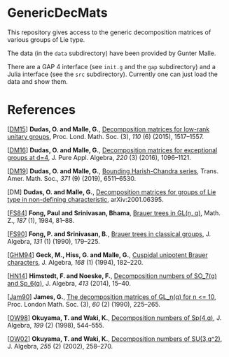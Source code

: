 # GenericDecMats

This repository gives access to the generic decomposition matrices
of various groups of Lie type.

The data (in the `data` subdirectory) have been provided by Gunter Malle.

There are a GAP 4 interface (see `init.g` and the `gap` subdirectory) and a Julia interface (see the `src` subdirectory).
Currently one can just load the data and show them.


# References

[[DM15](http://www.ams.org/mathscinet-getitem?mr=3356813)] **Dudas, O. and Malle, G.**, [Decomposition matrices for low-rank unitary groups](https://doi.org/10.1112/plms/pdv008), Proc. Lond. Math. Soc. (3), *110* (6) (2015), 1517&ndash;1557.

[[DM16](http://www.ams.org/mathscinet-getitem?mr=3414409)] **Dudas, O. and Malle, G.**, [Decomposition matrices for exceptional groups at d=4](https://doi.org/10.1016/j.jpaa.2015.08.009), J. Pure Appl. Algebra, *220* (3) (2016), 1096&ndash;1121.

[[DM19](http://www.ams.org/mathscinet-getitem?mr=3937335)] **Dudas, O. and Malle, G.**, [Bounding Harish-Chandra series](https://doi.org/10.1090/tran/7600), Trans. Amer. Math. Soc., *371* (9) (2019), 6511&ndash;6530.

[DM] **Dudas, O. and Malle, G.**, [Decomposition matrices for groups of Lie type in non-defining characteristic](https://arxiv.org/abs/2001.06395), arXiv:2001.06395.

[[FS84](http://www.ams.org/mathscinet-getitem?mr=753422)] **Fong, Paul and Srinivasan, Bhama**, [Brauer trees in GL(n, q)](https://doi.org/10.1007/BF01163168), Math. Z., *187* (1), 1984, 81&ndash;88.

[[FS90](http://www.ams.org/mathscinet-getitem?mr=1055005)] **Fong, P. and Srinivasan, B.**, [Brauer trees in classical groups](https://doi.org/10.1016/0021-8693(90)90172-K), J. Algebra, *131* (1) (1990), 179&ndash;225.

[[GHM94](http://www.ams.org/mathscinet-getitem?mr=1289097)] **Geck, M., Hiss, G. and Malle, G.**, [Cuspidal unipotent Brauer characters](https://doi.org/10.1006/jabr.1994.1226), J. Algebra, *168* (1) (1994), 182&ndash;220.

[[HN14](http://www.ams.org/mathscinet-getitem?mr=3216598)] **Himstedt, F. and Noeske, F.**, [Decomposition numbers of SO_7(q) and Sp_6(q)](https://doi.org/10.1016/j.jalgebra.2014.04.020), J. Algebra, *413* (2014), 15&ndash;40.

[[Jam90](http://www.ams.org/mathscinet-getitem?mr=1031453)] **James, G.**, [The decomposition matrices of GL_n(q) for n <= 10](https://doi.org/10.1112/plms/s3-60.2.225), Proc. London Math. Soc. (3), *60* (2) (1990), 225&ndash;265.

[[OW98](http://www.ams.org/mathscinet-getitem?mr=1489925)] **Okuyama, T. and Waki, K.**, [Decomposition numbers of Sp(4,q)](https://doi.org/10.1006/jabr.1997.7189), J. Algebra, *199* (2) (1998), 544&ndash;555.

[[OW02](http://www.ams.org/mathscinet-getitem?mr=1935498)] **Okuyama, T. and Waki, K.**, [Decomposition numbers of SU(3,q^2)](https://doi.org/10.1016/S0021-8693(02)00160-6), J. Algebra, *255* (2) (2002), 258&ndash;270.

